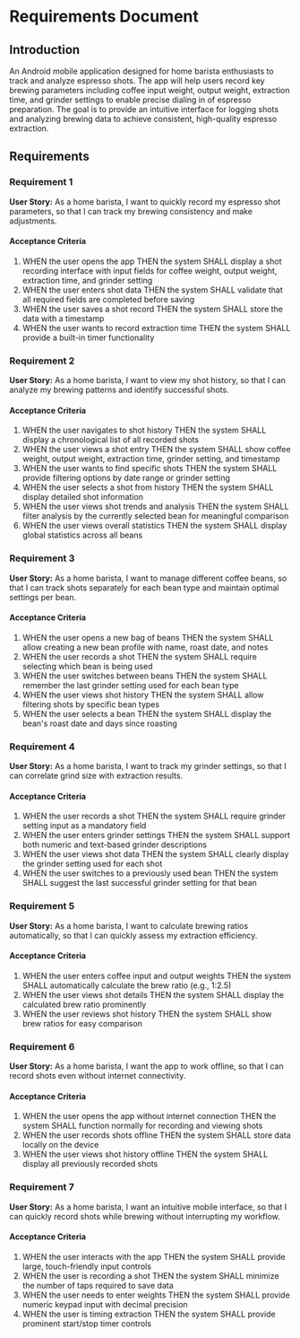 # Requirements Document

## Introduction

An Android mobile application designed for home barista enthusiasts to track and analyze espresso shots. The app will help users record key brewing parameters including coffee input weight, output weight, extraction time, and grinder settings to enable precise dialing in of espresso preparation. The goal is to provide an intuitive interface for logging shots and analyzing brewing data to achieve consistent, high-quality espresso extraction.

## Requirements

### Requirement 1

**User Story:** As a home barista, I want to quickly record my espresso shot parameters, so that I can track my brewing consistency and make adjustments.

#### Acceptance Criteria

1. WHEN the user opens the app THEN the system SHALL display a shot recording interface with input fields for coffee weight, output weight, extraction time, and grinder setting
2. WHEN the user enters shot data THEN the system SHALL validate that all required fields are completed before saving
3. WHEN the user saves a shot record THEN the system SHALL store the data with a timestamp
4. WHEN the user wants to record extraction time THEN the system SHALL provide a built-in timer functionality

### Requirement 2

**User Story:** As a home barista, I want to view my shot history, so that I can analyze my brewing patterns and identify successful shots.

#### Acceptance Criteria

1. WHEN the user navigates to shot history THEN the system SHALL display a chronological list of all recorded shots
2. WHEN the user views a shot entry THEN the system SHALL show coffee weight, output weight, extraction time, grinder setting, and timestamp
3. WHEN the user wants to find specific shots THEN the system SHALL provide filtering options by date range or grinder setting
4. WHEN the user selects a shot from history THEN the system SHALL display detailed shot information
5. WHEN the user views shot trends and analysis THEN the system SHALL filter analysis by the currently selected bean for meaningful comparison
6. WHEN the user views overall statistics THEN the system SHALL display global statistics across all beans

### Requirement 3

**User Story:** As a home barista, I want to manage different coffee beans, so that I can track shots separately for each bean type and maintain optimal settings per bean.

#### Acceptance Criteria

1. WHEN the user opens a new bag of beans THEN the system SHALL allow creating a new bean profile with name, roast date, and notes
2. WHEN the user records a shot THEN the system SHALL require selecting which bean is being used
3. WHEN the user switches between beans THEN the system SHALL remember the last grinder setting used for each bean type
4. WHEN the user views shot history THEN the system SHALL allow filtering shots by specific bean types
5. WHEN the user selects a bean THEN the system SHALL display the bean's roast date and days since roasting

### Requirement 4

**User Story:** As a home barista, I want to track my grinder settings, so that I can correlate grind size with extraction results.

#### Acceptance Criteria

1. WHEN the user records a shot THEN the system SHALL require grinder setting input as a mandatory field
2. WHEN the user enters grinder settings THEN the system SHALL support both numeric and text-based grinder descriptions
3. WHEN the user views shot data THEN the system SHALL clearly display the grinder setting used for each shot
4. WHEN the user switches to a previously used bean THEN the system SHALL suggest the last successful grinder setting for that bean

### Requirement 5

**User Story:** As a home barista, I want to calculate brewing ratios automatically, so that I can quickly assess my extraction efficiency.

#### Acceptance Criteria

1. WHEN the user enters coffee input and output weights THEN the system SHALL automatically calculate the brew ratio (e.g., 1:2.5)
2. WHEN the user views shot details THEN the system SHALL display the calculated brew ratio prominently
3. WHEN the user reviews shot history THEN the system SHALL show brew ratios for easy comparison

### Requirement 6

**User Story:** As a home barista, I want the app to work offline, so that I can record shots even without internet connectivity.

#### Acceptance Criteria

1. WHEN the user opens the app without internet connection THEN the system SHALL function normally for recording and viewing shots
2. WHEN the user records shots offline THEN the system SHALL store data locally on the device
3. WHEN the user views shot history offline THEN the system SHALL display all previously recorded shots

### Requirement 7

**User Story:** As a home barista, I want an intuitive mobile interface, so that I can quickly record shots while brewing without interrupting my workflow.

#### Acceptance Criteria

1. WHEN the user interacts with the app THEN the system SHALL provide large, touch-friendly input controls
2. WHEN the user is recording a shot THEN the system SHALL minimize the number of taps required to save data
3. WHEN the user needs to enter weights THEN the system SHALL provide numeric keypad input with decimal precision
4. WHEN the user is timing extraction THEN the system SHALL provide prominent start/stop timer controls